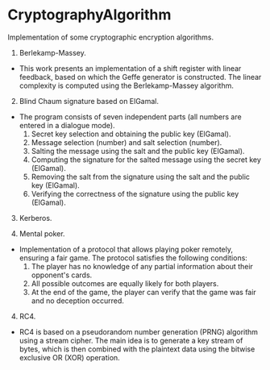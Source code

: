 # CryptographyAlgorithm
Implementation of some cryptographic encryption algorithms.
1. Berlekamp-Massey. 
* This work presents an implementation of a shift register with linear feedback, based on which the Geffe generator is constructed. The linear complexity is computed using the Berlekamp-Massey algorithm.
2. Blind Chaum signature based on ElGamal.
* The program consists of seven independent parts (all numbers are entered in a dialogue mode).
  1. Secret key selection and obtaining the public key (ElGamal).
  2. Message selection (number) and salt selection (number).
  3. Salting the message using the salt and the public key (ElGamal).
  4. Computing the signature for the salted message using the secret key (ElGamal).
  5. Removing the salt from the signature using the salt and the public key (ElGamal).
  6. Verifying the correctness of the signature using the public key (ElGamal).
3. Kerberos.

4. Mental poker.
* Implementation of a protocol that allows playing poker remotely, ensuring a fair game. The protocol satisfies the following conditions:
    1. The player has no knowledge of any partial information about their opponent's cards.
    2. All possible outcomes are equally likely for both players.
    3. At the end of the game, the player can verify that the game was fair and no deception occurred.
4. RC4.
* RC4 is based on a pseudorandom number generation (PRNG) algorithm using a stream cipher. The main idea is to generate a key stream of bytes, which is then combined with the plaintext data using the bitwise exclusive OR (XOR) operation.
